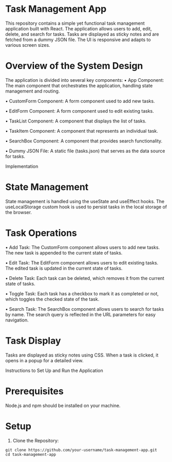 # Task Management App
This repository contains a simple yet functional task management application built with React. The application allows users to add, edit, delete, and search for tasks. Tasks are displayed as sticky notes and are fetched from a dummy JSON file. The UI is responsive and adapts to various screen sizes.

# Overview of the System Design

The application is divided into several key components:
• App Component: The main component that orchestrates the application, handling state management and routing.

• CustomForm Component: A form component used to add new tasks.

• EditForm Component: A form component used to edit existing tasks.

• TaskList Component: A component that displays the list of tasks.

• TaskItem Component: A component that represents an individual task.

• SearchBox Component: A component that provides search functionality.

• Dummy JSON File: A static file (tasks.json) that serves as the data source for tasks.

Implementation

# State Management

State management is handled using the useState and useEffect hooks. The useLocalStorage custom hook is used to persist tasks in the local storage of the browser.

# Task Operations

• Add Task: The CustomForm component allows users to add new tasks. The new task is appended to the current state of tasks.

• Edit Task: The EditForm component allows users to edit existing tasks. The edited task is updated in the current state of tasks.

• Delete Task: Each task can be deleted, which removes it from the current state of tasks.

• Toggle Task: Each task has a checkbox to mark it as completed or not, which toggles the checked state of the task.

• Search Task: The SearchBox component allows users to search for tasks by name. The search query is reflected in the URL parameters for easy navigation.

# Task Display

Tasks are displayed as sticky notes using CSS. When a task is clicked, it opens in a popup for a detailed view.

Instructions to Set Up and Run the Application

# Prerequisites
Node.js and npm should be installed on your machine.

# Setup

1. Clone the Repository:
```shell
git clone https://github.com/your-username/task-management-app.git
cd task-management-app
```

